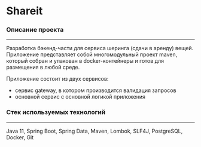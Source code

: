 # **Shareit**

### Описание проекта

---
Разработка бэкенд-части для сервиса шеринга (сдачи в аренду) вещей.
Приложение представляет собой многомодульный проект maven, который собран и упакован в docker-контейнеры и готов для размещения в любой среде.

Приложение состоит из двух сервисов:
- сервис gateway, в котором производится валидация запросов
- основной сервис с основной логикой приложения

### Стек используемых технологий

---
Java 11, Spring Boot, Spring Data, Maven, Lombok, SLF4J, PostgreSQL, Docker, Git


